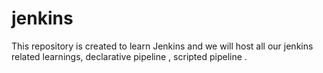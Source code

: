 # jenkins

This  repository is created to learn Jenkins and we will host all our jenkins related learnings, declarative pipeline , scripted pipeline .